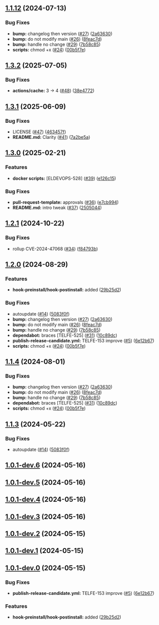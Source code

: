 ## [1.1.12](https://github.com/telicent-oss/telicent-frontend-cli/compare/v1.1.3...v1.1.12) (2024-07-13)


### Bug Fixes

* **bump:** changelog then version ([#27](https://github.com/telicent-oss/telicent-frontend-cli/issues/27)) ([2a63630](https://github.com/telicent-oss/telicent-frontend-cli/commit/2a63630c24b8427499de392423297dc82f3888f7))
* **bump:** do not modify main ([#26](https://github.com/telicent-oss/telicent-frontend-cli/issues/26)) ([8feac7d](https://github.com/telicent-oss/telicent-frontend-cli/commit/8feac7dc342b9c89f8c0a2242be6c0bf8f306e91))
* **bump:** handle no change ([#29](https://github.com/telicent-oss/telicent-frontend-cli/issues/29)) ([7b58c85](https://github.com/telicent-oss/telicent-frontend-cli/commit/7b58c85ea80ef2ea041e003ff5d2bede7de0ca40))
* **scripts:** chmod +x ([#24](https://github.com/telicent-oss/telicent-frontend-cli/issues/24)) ([00b5f7e](https://github.com/telicent-oss/telicent-frontend-cli/commit/00b5f7e45112fd74f0787c3f42720abac81ad25c))



## [1.3.2](https://github.com/telicent-oss/telicent-frontend-cli/compare/v1.3.1...v1.3.2) (2025-07-05)


### Bug Fixes

* **actions/cache:** 3 -&gt; 4 ([#48](https://github.com/telicent-oss/telicent-frontend-cli/issues/48)) ([38e4772](https://github.com/telicent-oss/telicent-frontend-cli/commit/38e47723a145a57e6390a70711555fabab7637de))

## [1.3.1](https://github.com/telicent-oss/telicent-frontend-cli/compare/v1.3.0...v1.3.1) (2025-06-09)


### Bug Fixes

* LICENSE ([#47](https://github.com/telicent-oss/telicent-frontend-cli/issues/47)) ([463457f](https://github.com/telicent-oss/telicent-frontend-cli/commit/463457f39a358df2c5e4c19cc2899c30b9c27e7b))
* **README.md:** Clarity ([#41](https://github.com/telicent-oss/telicent-frontend-cli/issues/41)) ([7a2be5a](https://github.com/telicent-oss/telicent-frontend-cli/commit/7a2be5a799cf2acc788693d377b655f2eb0d632c))

## [1.3.0](https://github.com/telicent-oss/telicent-frontend-cli/compare/v1.2.1...v1.3.0) (2025-02-21)


### Features

* **docker scripts:** [ELDEVOPS-528] ([#39](https://github.com/telicent-oss/telicent-frontend-cli/issues/39)) ([e126c15](https://github.com/telicent-oss/telicent-frontend-cli/commit/e126c156a4172b7f44b359865d6b54cbffa60a9b))


### Bug Fixes

* **pull-request-template:** approvals ([#36](https://github.com/telicent-oss/telicent-frontend-cli/issues/36)) ([e7cb994](https://github.com/telicent-oss/telicent-frontend-cli/commit/e7cb994c13d82374aaadf6dc8ce64d7ef603972f))
* **README.md:** intro tweak ([#37](https://github.com/telicent-oss/telicent-frontend-cli/issues/37)) ([2505044](https://github.com/telicent-oss/telicent-frontend-cli/commit/25050448653cc4762d5c6782890b02b8e288f64b))

## [1.2.1](https://github.com/telicent-oss/telicent-frontend-cli/compare/v1.2.0...v1.2.1) (2024-10-22)


### Bug Fixes

* rollup CVE-2024-47068 ([#34](https://github.com/telicent-oss/telicent-frontend-cli/issues/34)) ([f84793b](https://github.com/telicent-oss/telicent-frontend-cli/commit/f84793b94937c3d0b7af5f19d774266c34915978))

## [1.2.0](https://github.com/telicent-oss/telicent-frontend-cli/compare/v1.1.4...v1.2.0) (2024-08-29)


### Features

* **hook-preinstall/hook-postinstall:** added ([29b25d2](https://github.com/telicent-oss/telicent-frontend-cli/commit/29b25d2004735960d7cd25a6f6334e8de471152b))


### Bug Fixes

* autoupdate ([#14](https://github.com/telicent-oss/telicent-frontend-cli/issues/14)) ([5083f0f](https://github.com/telicent-oss/telicent-frontend-cli/commit/5083f0f9ef6caee0ae48d4a7601de159a74586a6))
* **bump:** changelog then version ([#27](https://github.com/telicent-oss/telicent-frontend-cli/issues/27)) ([2a63630](https://github.com/telicent-oss/telicent-frontend-cli/commit/2a63630c24b8427499de392423297dc82f3888f7))
* **bump:** do not modify main ([#26](https://github.com/telicent-oss/telicent-frontend-cli/issues/26)) ([8feac7d](https://github.com/telicent-oss/telicent-frontend-cli/commit/8feac7dc342b9c89f8c0a2242be6c0bf8f306e91))
* **bump:** handle no change ([#29](https://github.com/telicent-oss/telicent-frontend-cli/issues/29)) ([7b58c85](https://github.com/telicent-oss/telicent-frontend-cli/commit/7b58c85ea80ef2ea041e003ff5d2bede7de0ca40))
* **dependabot:** braces [TELFE-525] ([#31](https://github.com/telicent-oss/telicent-frontend-cli/issues/31)) ([10c89dc](https://github.com/telicent-oss/telicent-frontend-cli/commit/10c89dce85b736d9421dde3a8606517622507aae))
* **publish-release-candidate.yml:** TELFE-153 improve ([#5](https://github.com/telicent-oss/telicent-frontend-cli/issues/5)) ([6e12b67](https://github.com/telicent-oss/telicent-frontend-cli/commit/6e12b6758a41f4471098467029b6590ffd1c4c56))
* **scripts:** chmod +x ([#24](https://github.com/telicent-oss/telicent-frontend-cli/issues/24)) ([00b5f7e](https://github.com/telicent-oss/telicent-frontend-cli/commit/00b5f7e45112fd74f0787c3f42720abac81ad25c))

## [1.1.4](https://github.com/telicent-oss/telicent-frontend-cli/compare/v1.1.3...v1.1.4) (2024-08-01)


### Bug Fixes

* **bump:** changelog then version ([#27](https://github.com/telicent-oss/telicent-frontend-cli/issues/27)) ([2a63630](https://github.com/telicent-oss/telicent-frontend-cli/commit/2a63630c24b8427499de392423297dc82f3888f7))
* **bump:** do not modify main ([#26](https://github.com/telicent-oss/telicent-frontend-cli/issues/26)) ([8feac7d](https://github.com/telicent-oss/telicent-frontend-cli/commit/8feac7dc342b9c89f8c0a2242be6c0bf8f306e91))
* **bump:** handle no change ([#29](https://github.com/telicent-oss/telicent-frontend-cli/issues/29)) ([7b58c85](https://github.com/telicent-oss/telicent-frontend-cli/commit/7b58c85ea80ef2ea041e003ff5d2bede7de0ca40))
* **dependabot:** braces [TELFE-525] ([#31](https://github.com/telicent-oss/telicent-frontend-cli/issues/31)) ([10c89dc](https://github.com/telicent-oss/telicent-frontend-cli/commit/10c89dce85b736d9421dde3a8606517622507aae))
* **scripts:** chmod +x ([#24](https://github.com/telicent-oss/telicent-frontend-cli/issues/24)) ([00b5f7e](https://github.com/telicent-oss/telicent-frontend-cli/commit/00b5f7e45112fd74f0787c3f42720abac81ad25c))

## [1.1.3](https://github.com/telicent-oss/telicent-frontend-cli/compare/v1.1.0...v1.1.3) (2024-05-22)


### Bug Fixes

* autoupdate ([#14](https://github.com/telicent-oss/telicent-frontend-cli/issues/14)) ([5083f0f](https://github.com/telicent-oss/telicent-frontend-cli/commit/5083f0f9ef6caee0ae48d4a7601de159a74586a6))



## [1.0.1-dev.6](https://github.com/telicent-oss/telicent-frontend-cli/compare/v1.0.1-dev.5...v1.0.1-dev.6) (2024-05-16)



## [1.0.1-dev.5](https://github.com/telicent-oss/telicent-frontend-cli/compare/v1.0.1-dev.4...v1.0.1-dev.5) (2024-05-16)



## [1.0.1-dev.4](https://github.com/telicent-oss/telicent-frontend-cli/compare/v1.0.1-dev.3...v1.0.1-dev.4) (2024-05-16)



## [1.0.1-dev.3](https://github.com/telicent-oss/telicent-frontend-cli/compare/v1.0.1-dev.2...v1.0.1-dev.3) (2024-05-16)



## [1.0.1-dev.2](https://github.com/telicent-oss/telicent-frontend-cli/compare/v1.0.1-dev.1...v1.0.1-dev.2) (2024-05-15)



## [1.0.1-dev.1](https://github.com/telicent-oss/telicent-frontend-cli/compare/v1.0.1-dev.0...v1.0.1-dev.1) (2024-05-15)



## [1.0.1-dev.0](https://github.com/telicent-oss/telicent-frontend-cli/compare/v1.0.0...v1.0.1-dev.0) (2024-05-15)


### Bug Fixes

* **publish-release-candidate.yml:** TELFE-153 improve ([#5](https://github.com/telicent-oss/telicent-frontend-cli/issues/5)) ([6e12b67](https://github.com/telicent-oss/telicent-frontend-cli/commit/6e12b6758a41f4471098467029b6590ffd1c4c56))


### Features

* **hook-preinstall/hook-postinstall:** added ([29b25d2](https://github.com/telicent-oss/telicent-frontend-cli/commit/29b25d2004735960d7cd25a6f6334e8de471152b))
